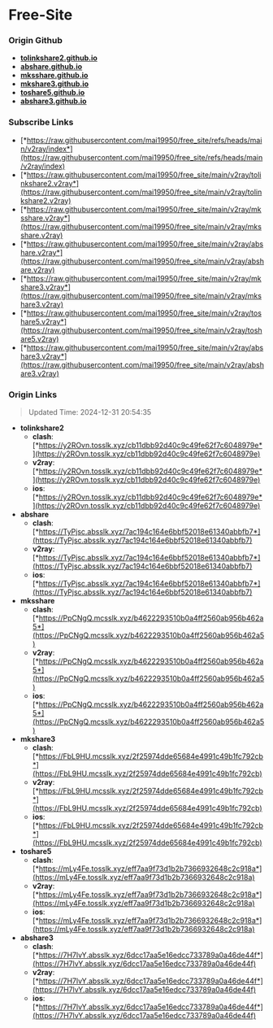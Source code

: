 # Free-Site

### Origin Github

- [**tolinkshare2.github.io**](https://github.com/tolinkshare2/tolinkshare2.github.io)
- [**abshare.github.io**](https://github.com/abshare/abshare.github.io)
- [**mksshare.github.io**](https://github.com/mksshare/mksshare.github.io)
- [**mkshare3.github.io**](https://github.com/mkshare3/mkshare3.github.io)
- [**toshare5.github.io**](https://github.com/toshare5/toshare5.github.io)
- [**abshare3.github.io**](https://github.com/abshare3/abshare3.github.io)

### Subscribe Links

- [*https://raw.githubusercontent.com/mai19950/free_site/refs/heads/main/v2ray/index*](https://raw.githubusercontent.com/mai19950/free_site/refs/heads/main/v2ray/index)
- [*https://raw.githubusercontent.com/mai19950/free_site/main/v2ray/tolinkshare2.v2ray*](https://raw.githubusercontent.com/mai19950/free_site/main/v2ray/tolinkshare2.v2ray)
- [*https://raw.githubusercontent.com/mai19950/free_site/main/v2ray/mksshare.v2ray*](https://raw.githubusercontent.com/mai19950/free_site/main/v2ray/mksshare.v2ray)
- [*https://raw.githubusercontent.com/mai19950/free_site/main/v2ray/abshare.v2ray*](https://raw.githubusercontent.com/mai19950/free_site/main/v2ray/abshare.v2ray)
- [*https://raw.githubusercontent.com/mai19950/free_site/main/v2ray/mkshare3.v2ray*](https://raw.githubusercontent.com/mai19950/free_site/main/v2ray/mkshare3.v2ray)
- [*https://raw.githubusercontent.com/mai19950/free_site/main/v2ray/toshare5.v2ray*](https://raw.githubusercontent.com/mai19950/free_site/main/v2ray/toshare5.v2ray)
- [*https://raw.githubusercontent.com/mai19950/free_site/main/v2ray/abshare3.v2ray*](https://raw.githubusercontent.com/mai19950/free_site/main/v2ray/abshare3.v2ray)

### Origin Links

> Updated Time: 2024-12-31 20:54:35

- **tolinkshare2**
  - **clash**: [*https://y2ROvn.tosslk.xyz/cb11dbb92d40c9c49fe62f7c6048979e*](https://y2ROvn.tosslk.xyz/cb11dbb92d40c9c49fe62f7c6048979e)
  - **v2ray**: [*https://y2ROvn.tosslk.xyz/cb11dbb92d40c9c49fe62f7c6048979e*](https://y2ROvn.tosslk.xyz/cb11dbb92d40c9c49fe62f7c6048979e)
  - **ios**: [*https://y2ROvn.tosslk.xyz/cb11dbb92d40c9c49fe62f7c6048979e*](https://y2ROvn.tosslk.xyz/cb11dbb92d40c9c49fe62f7c6048979e)
- **abshare**
  - **clash**: [*https://TyPjsc.absslk.xyz/7ac194c164e6bbf52018e61340abbfb7*](https://TyPjsc.absslk.xyz/7ac194c164e6bbf52018e61340abbfb7)
  - **v2ray**: [*https://TyPjsc.absslk.xyz/7ac194c164e6bbf52018e61340abbfb7*](https://TyPjsc.absslk.xyz/7ac194c164e6bbf52018e61340abbfb7)
  - **ios**: [*https://TyPjsc.absslk.xyz/7ac194c164e6bbf52018e61340abbfb7*](https://TyPjsc.absslk.xyz/7ac194c164e6bbf52018e61340abbfb7)
- **mksshare**
  - **clash**: [*https://PpCNgQ.mcsslk.xyz/b4622293510b0a4ff2560ab956b462a5*](https://PpCNgQ.mcsslk.xyz/b4622293510b0a4ff2560ab956b462a5)
  - **v2ray**: [*https://PpCNgQ.mcsslk.xyz/b4622293510b0a4ff2560ab956b462a5*](https://PpCNgQ.mcsslk.xyz/b4622293510b0a4ff2560ab956b462a5)
  - **ios**: [*https://PpCNgQ.mcsslk.xyz/b4622293510b0a4ff2560ab956b462a5*](https://PpCNgQ.mcsslk.xyz/b4622293510b0a4ff2560ab956b462a5)
- **mkshare3**
  - **clash**: [*https://FbL9HU.mcsslk.xyz/2f25974dde65684e4991c49b1fc792cb*](https://FbL9HU.mcsslk.xyz/2f25974dde65684e4991c49b1fc792cb)
  - **v2ray**: [*https://FbL9HU.mcsslk.xyz/2f25974dde65684e4991c49b1fc792cb*](https://FbL9HU.mcsslk.xyz/2f25974dde65684e4991c49b1fc792cb)
  - **ios**: [*https://FbL9HU.mcsslk.xyz/2f25974dde65684e4991c49b1fc792cb*](https://FbL9HU.mcsslk.xyz/2f25974dde65684e4991c49b1fc792cb)
- **toshare5**
  - **clash**: [*https://mLy4Fe.tosslk.xyz/eff7aa9f73d1b2b7366932648c2c918a*](https://mLy4Fe.tosslk.xyz/eff7aa9f73d1b2b7366932648c2c918a)
  - **v2ray**: [*https://mLy4Fe.tosslk.xyz/eff7aa9f73d1b2b7366932648c2c918a*](https://mLy4Fe.tosslk.xyz/eff7aa9f73d1b2b7366932648c2c918a)
  - **ios**: [*https://mLy4Fe.tosslk.xyz/eff7aa9f73d1b2b7366932648c2c918a*](https://mLy4Fe.tosslk.xyz/eff7aa9f73d1b2b7366932648c2c918a)
- **abshare3**
  - **clash**: [*https://7H7lvY.absslk.xyz/6dcc17aa5e16edcc733789a0a46de44f*](https://7H7lvY.absslk.xyz/6dcc17aa5e16edcc733789a0a46de44f)
  - **v2ray**: [*https://7H7lvY.absslk.xyz/6dcc17aa5e16edcc733789a0a46de44f*](https://7H7lvY.absslk.xyz/6dcc17aa5e16edcc733789a0a46de44f)
  - **ios**: [*https://7H7lvY.absslk.xyz/6dcc17aa5e16edcc733789a0a46de44f*](https://7H7lvY.absslk.xyz/6dcc17aa5e16edcc733789a0a46de44f)

